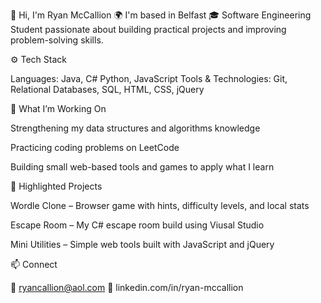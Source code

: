 👋 Hi, I'm Ryan McCallion
🌍 I'm based in Belfast
🎓 Software Engineering Student passionate about building practical projects and improving problem-solving skills.

⚙️ Tech Stack

Languages: Java, C# Python, JavaScript
Tools & Technologies: Git, Relational Databases, SQL, HTML, CSS, jQuery

🧠 What I’m Working On

Strengthening my data structures and algorithms knowledge

Practicing coding problems on LeetCode

Building small web-based tools and games to apply what I learn

📂 Highlighted Projects

Wordle Clone
 – Browser game with hints, difficulty levels, and local stats

Escape Room
 – My C# escape room build using Viusal Studio

Mini Utilities
 – Simple web tools built with JavaScript and jQuery
 

📫 Connect

📧 ryancallion@aol.com
💼 linkedin.com/in/ryan-mccallion
